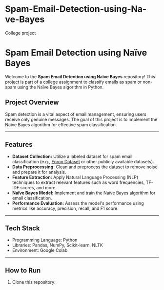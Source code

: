 # Spam-Email-Detection-using-Na-ve-Bayes
College project


# Spam Email Detection using Naïve Bayes

Welcome to the **Spam Email Detection using Naïve Bayes** repository! This project is part of a college assignment to classify emails as spam or non-spam using the Naïve Bayes algorithm in Python.

## Project Overview

Spam detection is a vital aspect of email management, ensuring users receive only genuine messages. The goal of this project is to implement the Naïve Bayes algorithm for effective spam classification.

---

## Features
- **Dataset Collection:** Utilize a labeled dataset for spam email classification (e.g., [Enron Dataset](www.kaggle.com/datasets/uciml/sms-spam-collection-dataset) or other publicly available datasets).
- **Data Preprocessing:** Clean and preprocess the dataset to remove noise and prepare it for analysis.
- **Feature Extraction:** Apply Natural Language Processing (NLP) techniques to extract relevant features such as word frequencies, TF-IDF scores, and more.
- **Naïve Bayes Model:** Implement and train the Naïve Bayes algorithm for email classification.
- **Performance Evaluation:** Assess the model's performance using metrics like accuracy, precision, recall, and F1 score.

---

## Tech Stack
- Programming Language: Python
- Libraries: Pandas, NumPy, Scikit-learn, NLTK
- Environment: Google Colab

---

## How to Run
1. Clone this repository:
